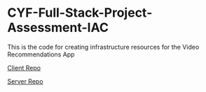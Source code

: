 # CYF-Full-Stack-Project-Assessment-IAC

This is the code for creating infrastructure resources for the Video Recommendations App

[Client Repo](https://github.com/craig-dsilva/cyf-Full-Stack-Project-Assessment-client)

[Server Repo](https://github.com/craig-dsilva/cyf-Full-Stack-Project-Assessment-server)